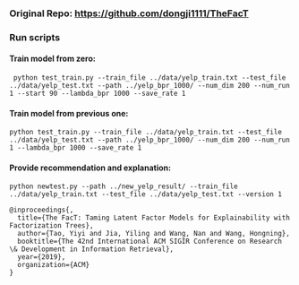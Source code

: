 ### Original Repo: https://github.com/dongji1111/TheFacT

### Run scripts
#### Train model from zero:
` python test_train.py --train_file ../data/yelp_train.txt --test_file ../data/yelp_test.txt --path ../yelp_bpr_1000/ --num_dim 200 --num_run 1 --start 90 --lambda_bpr 1000 --save_rate 1`

#### Train model from previous one:
` python test_train.py --train_file ../data/yelp_train.txt --test_file ../data/yelp_test.txt --path ../yelp_bpr_1000/ --num_dim 200 --num_run 1 --lambda_bpr 1000 --save_rate 1 `

#### Provide recommendation and explanation:
` python newtest.py --path ../new_yelp_result/ --train_file ../data/yelp_train.txt --test_file ../data/yelp_test.txt --version 1 `

```
@inproceedings{,
  title={The FacT: Taming Latent Factor Models for Explainability with Factorization Trees},
  author={Tao, Yiyi and Jia, Yiling and Wang, Nan and Wang, Hongning},
  booktitle={The 42nd International ACM SIGIR Conference on Research \& Development in Information Retrieval},
  year={2019},
  organization={ACM}
}
```
